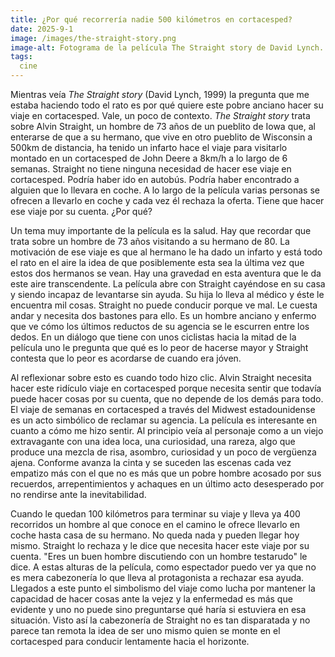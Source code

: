 ```yaml
---
title: ¿Por qué recorrería nadie 500 kilómetros en cortacesped?
date: 2025-9-1
image: /images/the-straight-story.png
image-alt: Fotograma de la película The Straight story de David Lynch. Se ve la silueta de perfil de un hombre mayor con sombrero vaquero que conduce un cortacesped. El cortacesped arrastra un remolque más grande que él. Al fondo se ve el cielo del atardecer, con un color más rojizo cuanto más cerca de la línea del horizonte, con unas pocas nubrs sueltas.
tags:
  cine
---
```

Mientras veía _The Straight story_ (David Lynch, 1999) la pregunta que me estaba haciendo todo el rato es por qué quiere este pobre anciano hacer su viaje en cortacesped. Vale, un poco de contexto. _The Straight story_ trata sobre Alvin Straight, un hombre de 73 años de un pueblito de Iowa que, al enterarse de que a su hermano, que vive en otro pueblito de Wisconsin a 500km de distancia, ha tenido un infarto hace el viaje para visitarlo montado en un cortacesped de John Deere a 8km/h a lo largo de 6 semanas. Straight no tiene ninguna necesidad de hacer ese viaje en cortacesped. Podría haber ido en autobús. Podría haber encontrado a alguien que lo llevara en coche. A lo largo de la película varias personas se ofrecen a llevarlo en coche y cada vez él rechaza la oferta. Tiene que hacer ese viaje por su cuenta. ¿Por qué?

Un tema muy importante de la película es la salud. Hay que recordar que trata sobre un hombre de 73 años visitando a su hermano de 80. La motivación de ese viaje es que al hermano le ha dado un infarto y está todo el rato en el aire la idea de que posiblemente esta sea la última vez que estos dos hermanos se vean. Hay una gravedad en esta aventura que le da este aire transcendente. La película abre con Straight cayéndose en su casa y siendo incapaz de levantarse sin ayuda. Su hija lo lleva al médico y éste le encuentra mil cosas. Straight no puede conducir porque ve mal. Le cuesta andar y necesita dos bastones para ello. Es un hombre anciano y enfermo que ve cómo los últimos reductos de su agencia se le escurren entre los dedos. En un diálogo que tiene con unos ciclistas hacia la mitad de la película uno le pregunta que qué es lo peor de hacerse mayor y Straight contesta que lo peor es acordarse de cuando era jóven.

Al reflexionar sobre esto es cuando todo hizo clic. Alvin Straight necesita hacer este ridículo viaje en cortacesped porque necesita sentir que todavía puede hacer cosas por su cuenta, que no depende de los demás para todo. El viaje de semanas en cortacesped a través del Midwest estadounidense es un acto simbólico de reclamar su agencia. La película es interesante en cuanto a cómo me hizo sentir. Al principio veía al personaje como a un viejo extravagante con una idea loca, una curiosidad, una rareza, algo que produce una mezcla de risa, asombro, curiosidad y un poco de vergüenza ajena. Conforme avanza la cinta y se suceden las escenas cada vez empatizo más con el que no es más que un pobre hombre acosado por sus recuerdos, arrepentimientos y achaques en un último acto desesperado por no rendirse ante la inevitabilidad.

Cuando le quedan 100 kilómetros para terminar su viaje y lleva ya 400 recorridos un hombre al que conoce en el camino le ofrece llevarlo en coche hasta casa de su hermano. No queda nada y pueden llegar hoy mismo. Straight lo rechaza y le dice que necesita hacer este viaje por su cuenta. "Eres un buen hombre discutiendo con un hombre testarudo" le dice. A estas alturas de la película, como espectador puedo ver ya que no es mera cabezonería lo que lleva al protagonista a rechazar esa ayuda. Llegados a este punto el simbolismo del viaje como lucha por mantener la capacidad de hacer cosas ante la vejez y la enfermedad es más que evidente y uno no puede sino preguntarse qué haría si estuviera en esa situación. Visto así la cabezonería de Straight no es tan disparatada y no parece tan remota la idea de ser uno mismo quien se monte en el cortacesped para conducir lentamente hacia el horizonte.
